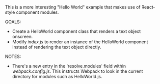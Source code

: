 This is a more interesting "Hello World" example that makes use of React-style component modules.

GOALS:
* Create a HelloWorld component class that renders a text object onscreen.
* Modify *index.js* to render an instance of the HelloWorld component instead of rendering the text object directly.

NOTES:
* There's a new entry in the 'resolve.modules' field within *webpack.config.js*. This instructs Webpack to look in the current directory for modules such as HelloWorld.js.
